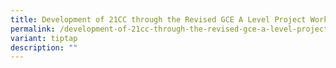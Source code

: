 ```yaml
---
title: Development of 21CC through the Revised GCE A Level Project Work
permalink: /development-of-21cc-through-the-revised-gce-a-level-project-work/
variant: tiptap
description: ""
---
```

